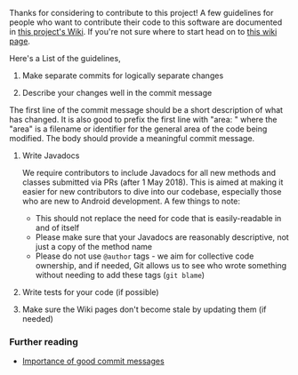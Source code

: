 Thanks for considering to contribute to this project! A few guidelines for
people who want to contribute their code to this software are documented in
[this project's Wiki](https://github.com/commons-app/apps-android-commons/wiki/Contributing-Guidelines).
If you're not sure where to start head on to [this wiki page](https://github.com/commons-app/apps-android-commons/wiki/Volunteers-welcome!).

Here's a List of the guidelines,

1. Make separate commits for logically separate changes

2. Describe your changes well in the commit message

The first line of the commit message should be a short description of what has
changed. It is also good to prefix the first line with "area: " where the "area"
is a filename or identifier for the general area of the code being modified.
The body should provide a meaningful commit message.

1. Write Javadocs

    We require contributors to include Javadocs for all new methods and classes
    submitted via PRs (after 1 May 2018). This is aimed at making it easier for
    new contributors to dive into our codebase, especially those who are new to
    Android development. A few things to note:

    - This should not replace the need for code that is easily-readable in
      and of itself
    - Please make sure that your Javadocs are reasonably descriptive, not just
      a copy of the method name
    - Please do not use `@author` tags - we aim for collective code ownership,
      and if needed, Git allows us to see who wrote something without needing
      to add these tags (`git blame`)

2. Write tests for your code (if possible)

3. Make sure the Wiki pages don't become stale by updating them (if needed)

### Further reading

* [Importance of good commit messages](https://blog.oozou.com/commit-messages-matter-60309983c227?gi=c550a10d0f67)
